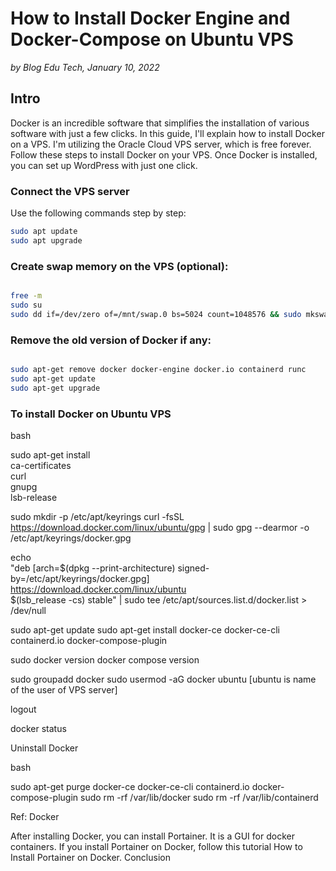 # How to Install Docker Engine and Docker-Compose on Ubuntu VPS

*by Blog Edu Tech, January 10, 2022*

## Intro

Docker is an incredible software that simplifies the installation of various software with just a few clicks. In this guide, I'll explain how to install Docker on a VPS. I'm utilizing the Oracle Cloud VPS server, which is free forever. Follow these steps to install Docker on your VPS. Once Docker is installed, you can set up WordPress with just one click.


### Connect the VPS server

Use the following commands step by step:

```bash
sudo apt update
sudo apt upgrade
```

### Create swap memory on the VPS (optional):

```bash

free -m
sudo su
sudo dd if=/dev/zero of=/mnt/swap.0 bs=5024 count=1048576 && sudo mkswap /mnt/swap.0 && echo "/mnt/swap.0 swap swap defaults 0 0" >> /etc/fstab && swapon /mnt/swap.0 && sudo swapon -s
```

### Remove the old version of Docker if any:

```bash

sudo apt-get remove docker docker-engine docker.io containerd runc
sudo apt-get update
sudo apt-get upgrade
```

### To install Docker on Ubuntu VPS

bash

sudo apt-get install \
    ca-certificates \
    curl \
    gnupg \
    lsb-release

sudo mkdir -p /etc/apt/keyrings
curl -fsSL https://download.docker.com/linux/ubuntu/gpg | sudo gpg --dearmor -o /etc/apt/keyrings/docker.gpg

echo \
  "deb [arch=$(dpkg --print-architecture) signed-by=/etc/apt/keyrings/docker.gpg] https://download.docker.com/linux/ubuntu \
  $(lsb_release -cs) stable" | sudo tee /etc/apt/sources.list.d/docker.list > /dev/null

sudo apt-get update
sudo apt-get install docker-ce docker-ce-cli containerd.io docker-compose-plugin

sudo docker version
docker compose version

sudo groupadd docker
sudo usermod -aG docker ubuntu [ubuntu is name of the user of VPS server]

logout

docker status

Uninstall Docker

bash

sudo apt-get purge docker-ce docker-ce-cli containerd.io docker-compose-plugin
sudo rm -rf /var/lib/docker
sudo rm -rf /var/lib/containerd

Ref: Docker

After installing Docker, you can install Portainer. It is a GUI for docker containers. If you install Portainer on Docker, follow this tutorial How to Install Portainer on Docker.
Conclusion

